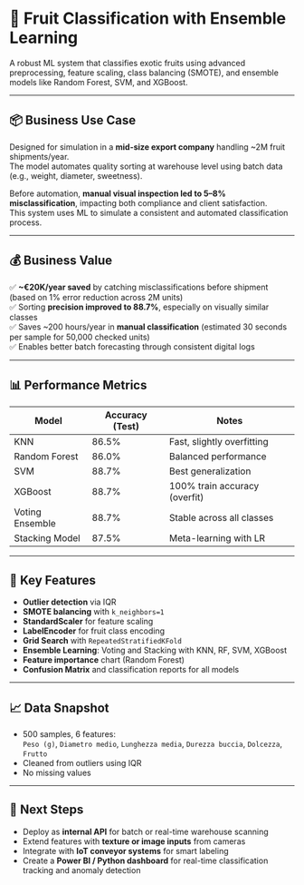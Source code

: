 # 🧠 Fruit Classification with Ensemble Learning

A robust ML system that classifies exotic fruits using advanced preprocessing, feature scaling, class balancing (SMOTE), and ensemble models like Random Forest, SVM, and XGBoost.

---

## 📦 Business Use Case

Designed for simulation in a **mid-size export company** handling ~2M fruit shipments/year.  
The model automates quality sorting at warehouse level using batch data (e.g., weight, diameter, sweetness).

Before automation, **manual visual inspection led to 5–8% misclassification**, impacting both compliance and client satisfaction.  
This system uses ML to simulate a consistent and automated classification process.

---

## 💰 Business Value 

✅ **~€20K/year saved** by catching misclassifications before shipment (based on 1% error reduction across 2M units)  
✅ Sorting **precision improved to 88.7%**, especially on visually similar classes  
✅ Saves ~200 hours/year in **manual classification** (estimated 30 seconds per sample for 50,000 checked units)  
✅ Enables better batch forecasting through consistent digital logs

---

## 📊 Performance Metrics

| Model            | Accuracy (Test) | Notes                         |
|------------------|-----------------|-------------------------------|
| KNN              | 86.5%           | Fast, slightly overfitting    |
| Random Forest    | 86.0%           | Balanced performance          |
| SVM              | 88.7%           | Best generalization           |
| XGBoost          | 88.7%           | 100% train accuracy (overfit) |
| Voting Ensemble  | 88.7%           | Stable across all classes     |
| Stacking Model   | 87.5%           | Meta-learning with LR         |

---

## 🔧 Key Features

- **Outlier detection** via IQR  
- **SMOTE balancing** with `k_neighbors=1`  
- **StandardScaler** for feature scaling  
- **LabelEncoder** for fruit class encoding  
- **Grid Search** with `RepeatedStratifiedKFold`  
- **Ensemble Learning**: Voting and Stacking with KNN, RF, SVM, XGBoost  
- **Feature importance** chart (Random Forest)  
- **Confusion Matrix** and classification reports for all models  

---

## 📈 Data Snapshot

- 500 samples, 6 features:  
  `Peso (g)`, `Diametro medio`, `Lunghezza media`, `Durezza buccia`, `Dolcezza`, `Frutto`  
- Cleaned from outliers using IQR  
- No missing values  

---

## 🚀 Next Steps

- Deploy as **internal API** for batch or real-time warehouse scanning  
- Extend features with **texture or image inputs** from cameras  
- Integrate with **IoT conveyor systems** for smart labeling  
- Create a **Power BI / Python dashboard** for real-time classification tracking and anomaly detection  

